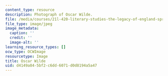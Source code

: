```yaml
---
content_type: resource
description: Photograph of Oscar Wilde.
file: /media/courses/21l-420-literary-studies-the-legacy-of-england-spring-2006/d4149a845bf2c6dd6071d0d8194a5a47_chp_oscar_wilde.jpg
file_type: image/jpeg
image_metadata:
  caption: ''
  credit: ''
  image-alt: ''
learning_resource_types: []
ocw_type: OCWImage
resourcetype: Image
title: Oscar Wilde
uid: d4149a84-5bf2-c6dd-6071-d0d8194a5a47
---
```

